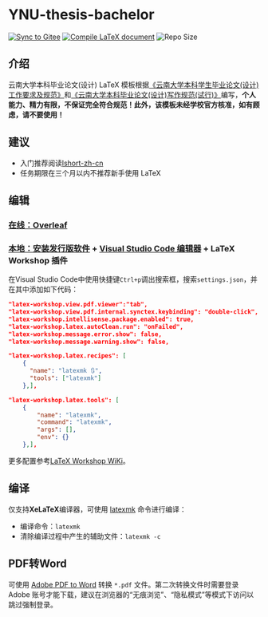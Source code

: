 # YNU-thesis-bachelor

[![Sync to Gitee](https://github.com/Astro-Lee/YNU-thesis-bachelor/actions/workflows/Sync%20to%20Gitee.yml/badge.svg)](https://gitee.com/Astro-Lee/YNU-thesis-bachelor) 
[![Compile LaTeX document](https://github.com/Astro-Lee/YNU-thesis-bachelor/actions/workflows/Compile%20LaTeX%20document.yml/badge.svg)](https://github.com/Astro-Lee/YNU-thesis-bachelor/actions/workflows/Compile%20LaTeX%20document.yml)
![Repo Size](https://img.shields.io/github/repo-size/Astro-Lee/YNU-thesis-bachelor?label=Repo%20size)

## 介绍
云南大学本科毕业论文(设计) LaTeX 模板根据[《云南大学本科学生毕业论文(设计)工作要求及规范》](http://www.jwc.ynu.edu.cn/info/1003/2052.htm)和[《云南大学本科毕业论文(设计)写作规范(试行)》](https://github.com/Astro-Lee/YNU-thesis-bachelor/releases/download/v0.0.1/pre-release.pdf)编写，**个人能力、精力有限，不保证完全符合规范！此外，该模板未经学校官方核准，如有顾虑，请不要使用！**

## 建议
- 入门推荐阅读[lshort-zh-cn](http://mirrors.ctan.org/info/lshort/chinese/lshort-zh-cn.pdf)
- 任务期限在三个月以内不推荐新手使用 LaTeX


## 编辑
### [在线：Overleaf](https://cn.overleaf.com/login)
### [本地：安装发行版软件](http://mirrors.ctan.org/info/install-latex-guide-zh-cn/install-latex-guide-zh-cn.pdf) + [Visual Studio Code 编辑器](https://code.visualstudio.com/) + LaTeX Workshop 插件

在Visual Studio Code中使用快捷键`Ctrl+p`调出搜索框，搜索`settings.json`，并在其中添加如下代码：
```json
"latex-workshop.view.pdf.viewer":"tab",
"latex-workshop.view.pdf.internal.synctex.keybinding": "double-click",
"latex-workshop.intellisense.package.enabled": true,
"latex-workshop.latex.autoClean.run": "onFailed",
"latex-workshop.message.error.show": false,
"latex-workshop.message.warning.show": false,

"latex-workshop.latex.recipes": [
    {
      "name": "latexmk 🔃",
      "tools": ["latexmk"]
    },],

"latex-workshop.latex.tools": [
    {
        "name": "latexmk",
        "command": "latexmk",
        "args": [],
        "env": {}
    },],
```
更多配置参考[LaTeX Workshop WiKi](https://github.com/James-Yu/LaTeX-Workshop/wiki/)。

## 编译
仅支持**XeLaTeX**编译器，可使用 [latexmk](https://zhuanlan.zhihu.com/p/256370737) 命令进行编译：
- 编译命令：`latexmk`
- 清除编译过程中产生的辅助文件：`latexmk -c`

## PDF转Word
 可使用 [Adobe PDF to Word](https://www.adobe.com/acrobat/online/pdf-to-word.html) 转换 `*.pdf` 文件。第二次转换文件时需要登录 Adobe 账号才能下载，建议在浏览器的“无痕浏览”、“隐私模式”等模式下访问以跳过强制登录。